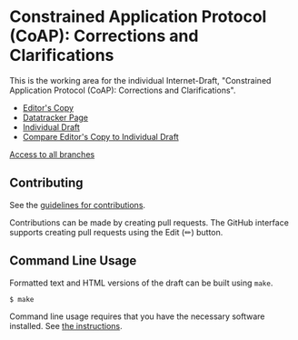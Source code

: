 # Constrained Application Protocol (CoAP): Corrections and Clarifications

This is the working area for the individual Internet-Draft, "Constrained Application Protocol (CoAP): Corrections and Clarifications".

* [Editor's Copy](https://core-wg.github.io/corrclar/#go.draft-bormann-core-corr-clar.html)
* [Datatracker Page](https://datatracker.ietf.org/doc/draft-bormann-core-corr-clar)
* [Individual Draft](https://datatracker.ietf.org/doc/html/draft-bormann-core-corr-clar)
* [Compare Editor's Copy to Individual Draft](https://core-wg.github.io/corrclar/#go.draft-bormann-core-corr-clar.diff)

[Access to all branches](https://core-wg.github.io/corrclar/)

## Contributing

See the
[guidelines for contributions](https://github.com/core-wg/corrclar/blob/main/CONTRIBUTING.md).

Contributions can be made by creating pull requests.
The GitHub interface supports creating pull requests using the Edit (✏) button.


## Command Line Usage

Formatted text and HTML versions of the draft can be built using `make`.

```sh
$ make
```

Command line usage requires that you have the necessary software installed.  See
[the instructions](https://github.com/martinthomson/i-d-template/blob/main/doc/SETUP.md).
